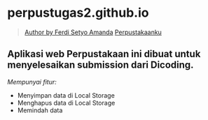 # perpustugas2.github.io
> [Author by Ferdi Setyo Amanda](https://www.instagram.com/setyoferdi/) 
[Perpustakaanku](https://ferdisetyoamanda.github.io/perpustugas2.github.io/)
## Aplikasi web Perpustakaan ini dibuat untuk menyelesaikan submission dari Dicoding.
*Mempunyai fitur:*
- Menyimpan data di Local Storage
- Menghapus data di Local Storage
- Memindah data
